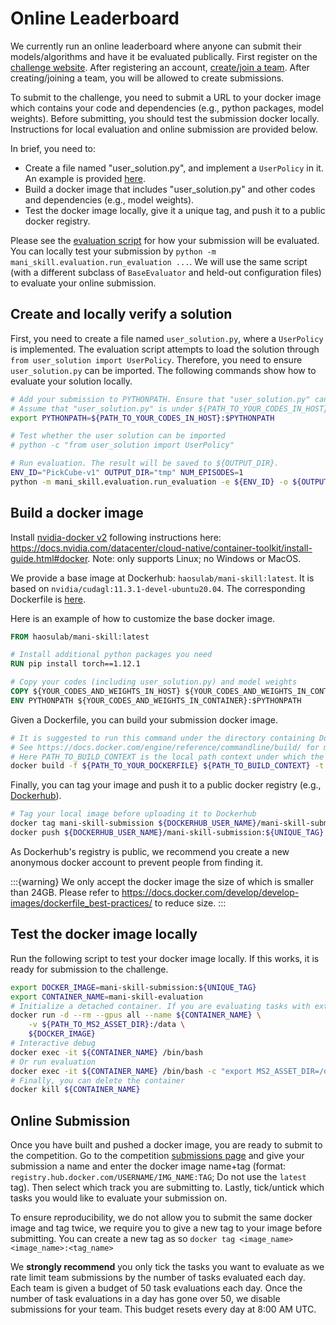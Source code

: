 # Online Leaderboard

We currently run an online leaderboard where anyone can submit their models/algorithms and have it be evaluated publically. First register on the [challenge website](https://sapien.ucsd.edu/challenges/maniskill/). After registering an account, [create/join a team](https://sapien.ucsd.edu/challenges/maniskill/challenges/ms2/team). After creating/joining a team, you will be allowed to create submissions.

To submit to the challenge, you need to submit a URL to your docker image which contains your code and dependencies (e.g., python packages, model weights). Before submitting, you should test the submission docker locally. Instructions for local evaluation and online submission are provided below.

In brief, you need to:

- Create a file named "user_solution.py", and implement a `UserPolicy` in it. An example is provided [here](https://github.com/haosulab/ManiSkill2/tree/main/examples/submission).
- Build a docker image that includes "user_solution.py" and other codes and dependencies (e.g., model weights).
- Test the docker image locally, give it a unique tag, and push it to a public docker registry.

Please see the [evaluation script](https://github.com/haosulab/ManiSkill2/tree/main/mani_skill/evaluation/run_evaluation.py) for how your submission will be evaluated. You can locally test your submission by `python -m mani_skill.evaluation.run_evaluation ...`. We will use the same script (with a different subclass of `BaseEvaluator` and held-out configuration files) to evaluate your online submission.

## Create and locally verify a solution

First, you need to create a file named `user_solution.py`, where a `UserPolicy` is implemented. The evaluation script attempts to load the solution through `from user_solution import UserPolicy`. Therefore, you need to ensure `user_solution.py` can be imported. The following commands show how to evaluate your solution locally.

```bash
# Add your submission to PYTHONPATH. Ensure that "user_solution.py" can be found to import.
# Assume that "user_solution.py" is under ${PATH_TO_YOUR_CODES_IN_HOST}
export PYTHONPATH=${PATH_TO_YOUR_CODES_IN_HOST}:$PYTHONPATH

# Test whether the user solution can be imported
# python -c "from user_solution import UserPolicy"

# Run evaluation. The result will be saved to ${OUTPUT_DIR}.
ENV_ID="PickCube-v1" OUTPUT_DIR="tmp" NUM_EPISODES=1
python -m mani_skill.evaluation.run_evaluation -e ${ENV_ID} -o ${OUTPUT_DIR} -n ${NUM_EPISODES}
```

## Build a docker image

Install [nvidia-docker v2](https://github.com/NVIDIA/nvidia-docker) following instructions here: <https://docs.nvidia.com/datacenter/cloud-native/container-toolkit/install-guide.html#docker>. Note: only supports Linux; no Windows or MacOS.

We provide a base image at Dockerhub: `haosulab/mani-skill:latest`. It is based on `nvidia/cudagl:11.3.1-devel-ubuntu20.04`. The corresponding Dockerfile is [here](https://github.com/haosulab/ManiSkill2/blob/main/docker/Dockerfile).

Here is an example of how to customize the base docker image.

```Dockerfile
FROM haosulab/mani-skill:latest

# Install additional python packages you need
RUN pip install torch==1.12.1

# Copy your codes (including user_solution.py) and model weights
COPY ${YOUR_CODES_AND_WEIGHTS_IN_HOST} ${YOUR_CODES_AND_WEIGHTS_IN_CONTAINER}
ENV PYTHONPATH ${YOUR_CODES_AND_WEIGHTS_IN_CONTAINER}:$PYTHONPATH
```

Given a Dockerfile, you can build your submission docker image.

```bash
# It is suggested to run this command under the directory containing Dockerfile
# See https://docs.docker.com/engine/reference/commandline/build/ for more details
# Here PATH_TO_BUILD_CONTEXT is the local path context under which the docker building instructions like COPY should reference the files.
docker build -f ${PATH_TO_YOUR_DOCKERFILE} ${PATH_TO_BUILD_CONTEXT} -t mani-skill-submission
```

Finally, you can tag your image and push it to a public docker registry (e.g., [Dockerhub](https://hub.docker.com/)).

```bash
# Tag your local image before uploading it to Dockerhub
docker tag mani-skill-submission ${DOCKERHUB_USER_NAME}/mani-skill-submission:${UNIQUE_TAG}
docker push ${DOCKERHUB_USER_NAME}/mani-skill-submission:${UNIQUE_TAG}
```

As Dockerhub's registry is public, we recommend you create a new anonymous docker account to prevent people from finding it.

:::{warning}
We only accept the docker image the size of which is smaller than 24GB. Please refer to <https://docs.docker.com/develop/develop-images/dockerfile_best-practices/> to reduce size.
:::

## Test the docker image locally

Run the following script to test your docker image locally. If this works, it is ready for submission to the challenge.

```bash
export DOCKER_IMAGE=mani-skill-submission:${UNIQUE_TAG}
export CONTAINER_NAME=mani-skill-evaluation
# Initialize a detached container. If you are evaluating tasks with extra assets, you need to mount the directory containing downloaded assets to the container.
docker run -d --rm --gpus all --name ${CONTAINER_NAME} \
    -v ${PATH_TO_MS2_ASSET_DIR}:/data \
    ${DOCKER_IMAGE}
# Interactive debug
docker exec -it ${CONTAINER_NAME} /bin/bash
# Or run evaluation
docker exec -it ${CONTAINER_NAME} /bin/bash -c "export MS2_ASSET_DIR=/data; python -m mani_skill.evaluation.run_evaluation -e PickCube-v1 -o /eval_results/PickCube-v1 -n 1"
# Finally, you can delete the container
docker kill ${CONTAINER_NAME}
```

## Online Submission

Once you have built and pushed a docker image, you are ready to submit to the competition. Go to the competition [submissions page](https://sapien.ucsd.edu/challenges/maniskill/challenges/ms2-ongoing/submit) and give your submission a name and enter the docker image name+tag (format: `registry.hub.docker.com/USERNAME/IMG_NAME:TAG`; Do not use the `latest` tag). Then select which track you are submitting to. Lastly, tick/untick which tasks you would like to evaluate your submission on.

To ensure reproducibility, we do not allow you to submit the same docker image and tag twice, we require you to give a new tag to your image before submitting. You can create a new tag as so `docker tag <image_name> <image_name>:<tag_name>`

We **strongly recommend** you only tick the tasks you want to evaluate as we rate limit team submissions by the number of tasks evaluated each day. Each team is given a budget of 50 task evaluations each day. Once the number of task evaluations in a day has gone over 50, we disable submissions for your team. This budget resets every day at 8:00 AM UTC.
